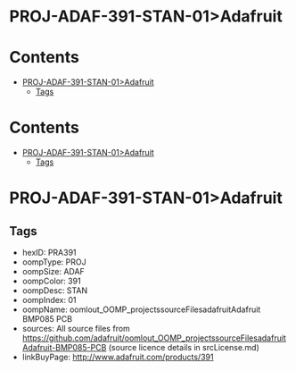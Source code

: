 
PROJ-ADAF-391-STAN-01>Adafruit
==============================

Contents
========

* [PROJ-ADAF-391-STAN-01>Adafruit](#proj-adaf-391-stan-01adafruit)
	* [Tags](#tags)

Contents
========

* [PROJ-ADAF-391-STAN-01>Adafruit](#proj-adaf-391-stan-01adafruit)
	* [Tags](#tags)

# PROJ-ADAF-391-STAN-01>Adafruit

## Tags

- hexID: PRA391
- oompType: PROJ
- oompSize: ADAF
- oompColor: 391
- oompDesc: STAN
- oompIndex: 01
- oompName: oomlout_OOMP_projectssourceFilesadafruitAdafruit BMP085 PCB
- sources: All source files from https://github.com/adafruit/oomlout_OOMP_projectssourceFilesadafruitAdafruit-BMP085-PCB (source licence details in srcLicense.md)
- linkBuyPage: http://www.adafruit.com/products/391
